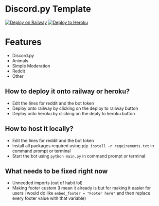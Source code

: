 # Discord.py Template
[![Deploy on Railway](https://railway.app/button.svg)](https://railway.app/new/template?template=https%3A%2F%2Fgithub.com%2Fchild1010%2Fdiscord-bot-template%2Ftree%2Fmain)                    [![Deploy to Heroku](https://www.herokucdn.com/deploy/button.png)](https://heroku.com/deploy?template=https://github.com/child1010/discord-bot-template)

# Features

- Discord.py
- Animals
- Simple Moderation
- Reddit
- Other

## How to deploy it onto railway or heroku?
- Edit the lines for reddit and the bot token
- Deploy onto railway by clicking on the deploy to railway button
- Deploy onto heroku by clicking on the deply to heroku button

## How to host it locally?
- Edit the lines for reddit and the bot token
- Install all packages required using `pip install -r requirements.txt` in command prompt or terminal
- Start the bot using `python main.py` in command prompt or terminal

## What needs to be fixed right now
- Unneeded imports (out of habit lol)
- Making footer custom (I mean it already is but for making it easier for users i would do like `embed_footer = "Footer here"`  and then replace every footer value with that variable)
